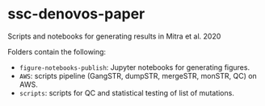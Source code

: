 # ssc-denovos-paper
Scripts and notebooks for generating results in Mitra et al. 2020

Folders contain the following:

* `figure-notebooks-publish`: Jupyter notebooks for generating figures.
* `AWS`: scripts pipeline (GangSTR, dumpSTR, mergeSTR, monSTR, QC) on AWS.
* `scripts`: scripts for QC and statistical testing of list of mutations. 
